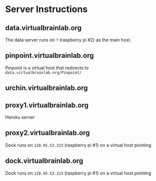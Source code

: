 # Server Instructions

## data.virtualbrainlab.org

The data server runs on `?` (raspberry pi #2) as the main host.

## pinpoint.virtualbrainlab.org

Pinpoint is a virtual host that redirects to `data.virtualbrainlab.org/Pinpoint/`

## urchin.virtualbrainlab.org

## proxy1.virtualbrainlab.org

Heroku server

## proxy2.virtualbrainlab.org

Dock runs on `128.95.53.223` (raspberry pi #1) on a virtual host pointing

## dock.virtualbrainlab.org

Dock runs on `128.95.53.223` (raspberry pi #1) on a virtual host pointing